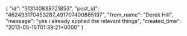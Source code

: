  {
   "id": "513140838721853",
   "post_id": "462493170453287_491707400865197",
   "from_name": "Derek Hill",
   "message": "yes i already applied the relevant things",
   "created_time": "2013-05-15T01:39:21+0000"
 }
